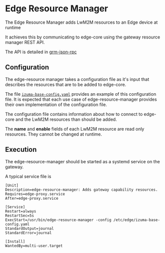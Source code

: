 # Edge Resource Manager

The Edge Resource Manager adds LwM2M resources to an Edge device at runtime

It achieves this by communicating to edge-core using the gateway resource manager REST API.

The API is detailed in [grm-json-rpc](https://developer.izumanetworks.com/docs/device-management-edge/latest/managing/grm-json-rpc.html)

## Configuration

The edge-resource manager takes a configuration file as it's input that describes the resources that are to be added to edge-core.

The file [`izuma-base-config.yaml`](izuma-base-config.yaml) provides an example of this configuration file. It is expected that each use case of edge-resource-manager provides their own implementation of the configuration file.

The configuration file contains information about how to connect to edge-core and the LwM2M resources than should be added.

The **name** and **enable** fields of each LwM2M resource are read only resources. They cannot be changed at runtime.

## Execution

The edge-resource-manager should be started as a systemd service on the gateway.

A typical service file is

```
[Unit]
Description=edge-resource-manager: Adds gateway capability resources.
Requires=edge-proxy.service
After=edge-proxy.service

[Service]
Restart=always
RestartSec=5s
ExecStart=/usr/bin/edge-resource-manager -config /etc/edge/izuma-base-config.yaml
StandardOutput=journal
StandardError=journal

[Install]
WantedBy=multi-user.target
```

